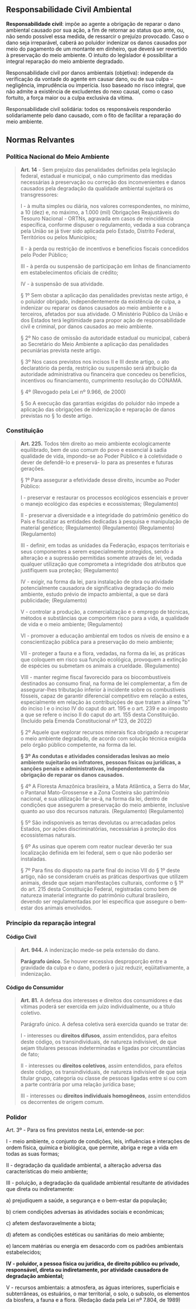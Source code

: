 ## Responsabilidade Civil Ambiental

**Responsabilidade civil**: impõe ao agente a obrigação de reparar o dano ambiental causado por sua ação, a fim de retornar ao status quo ante, ou, não sendo possível essa medida, de ressarcir o prejuízo provocado.
Caso o dano seja irreparável, caberá ao poluidor indenizar os danos causados por meio do pagamento de um montante em dinheiro, que deverá ser revertido à preservação do meio ambiente. O intuito do legislador é possibilitar a integral reparação do meio ambiente degradado.

Responsabilidade civil por danos ambientais (objetiva): independe da verificação da vontade do agente em causar dano, ou de sua culpa – negligência, imprudência ou imperícia. Isso baseado no risco integral, que não admite a existência de excludentes do nexo causal, como o caso fortuito, a força maior ou a culpa exclusiva da vítima.

Responsabilidade civil solidária: todos os responsáveis responderão solidariamente pelo dano causado, com o fito de facilitar a reparação do meio ambiente.

## Normas Relvantes

### Política Nacional do Meio Ambiente

> **Art. 14** - Sem prejuízo das penalidades definidas pela legislação federal, estadual e municipal, o não cumprimento das medidas necessárias à preservação ou correção dos inconvenientes e danos causados pela degradação da qualidade ambiental sujeitará os transgressores:
>
> I - à multa simples ou diária, nos valores correspondentes, no mínimo, a 10 (dez) e, no máximo, a 1.000 (mil) Obrigações Reajustáveis do Tesouro Nacional - ORTNs, agravada em casos de reincidência específica, conforme dispuser o regulamento, vedada a sua cobrança pela União se já tiver sido aplicada pelo Estado, Distrito Federal, Territórios ou pelos Municípios;
>
> II - à perda ou restrição de incentivos e benefícios fiscais concedidos pelo Poder Público;
>
> III - à perda ou suspensão de participação em linhas de financiamento em estabelecimentos oficiais de crédito;
>
> IV - à suspensão de sua atividade.
>
> § 1º Sem obstar a aplicação das penalidades previstas neste artigo, é o poluidor obrigado, independentemente da existência de culpa, a indenizar ou reparar os danos causados ao meio ambiente e a terceiros, afetados por sua atividade. O Ministério Público da União e dos Estados terá legitimidade para propor ação de responsabilidade civil e criminal, por danos causados ao meio ambiente.
>
> § 2º No caso de omissão da autoridade estadual ou municipal, caberá ao Secretário do Meio Ambiente a aplicação das penalidades pecuniárias prevista neste artigo.
>
> § 3º Nos casos previstos nos incisos II e III deste artigo, o ato declaratório da perda, restrição ou suspensão será atribuição da autoridade administrativa ou financeira que concedeu os benefícios, incentivos ou financiamento, cumprimento resolução do CONAMA.
>
> § 4º (Revogado pela Lei nº 9.966, de 2000)
>
> § 5o A execução das garantias exigidas do poluidor não impede a aplicação das obrigações de indenização e reparação de danos previstas no § 1o deste artigo.

### Constituição

> **Art. 225.** Todos têm direito ao meio ambiente ecologicamente equilibrado, bem de uso comum do povo e essencial à sadia qualidade de vida, impondo-se ao Poder Público e à coletividade o dever de defendê-lo e preservá- lo para as presentes e futuras gerações.
>
> § 1º Para assegurar a efetividade desse direito, incumbe ao Poder Público:
>
> I - preservar e restaurar os processos ecológicos essenciais e prover o manejo ecológico das espécies e ecossistemas; (Regulamento)
>
> II - preservar a diversidade e a integridade do patrimônio genético do País e fiscalizar as entidades dedicadas à pesquisa e manipulação de material genético; (Regulamento) (Regulamento) (Regulamento) (Regulamento)
>
> III - definir, em todas as unidades da Federação, espaços territoriais e seus componentes a serem especialmente protegidos, sendo a alteração e a supressão permitidas somente através de lei, vedada qualquer utilização que comprometa a integridade dos atributos que justifiquem sua proteção; (Regulamento)
>
> IV - exigir, na forma da lei, para instalação de obra ou atividade potencialmente causadora de significativa degradação do meio ambiente, estudo prévio de impacto ambiental, a que se dará publicidade; (Regulamento)
>
> V - controlar a produção, a comercialização e o emprego de técnicas, métodos e substâncias que comportem risco para a vida, a qualidade de vida e o meio ambiente; (Regulamento)
>
> VI - promover a educação ambiental em todos os níveis de ensino e a conscientização pública para a preservação do meio ambiente;
>
> VII - proteger a fauna e a flora, vedadas, na forma da lei, as práticas que coloquem em risco sua função ecológica, provoquem a extinção de espécies ou submetam os animais a crueldade. (Regulamento)
>
> VIII - manter regime fiscal favorecido para os biocombustíveis destinados ao consumo final, na forma de lei complementar, a fim de assegurar-lhes tributação inferior à incidente sobre os combustíveis fósseis, capaz de garantir diferencial competitivo em relação a estes, especialmente em relação às contribuições de que tratam a alínea "b" do inciso I e o inciso IV do caput do art. 195 e o art. 239 e ao imposto a que se refere o inciso II do caput do art. 155 desta Constituição. (Incluído pela Emenda Constitucional nº 123, de 2022)
>
> § 2º Aquele que explorar recursos minerais fica obrigado a recuperar o meio ambiente degradado, de acordo com solução técnica exigida pelo órgão público competente, na forma da lei.
>
> **§ 3º As condutas e atividades consideradas lesivas ao meio ambiente sujeitarão os infratores, pessoas físicas ou jurídicas, a sanções penais e administrativas, independentemente da obrigação de reparar os danos causados.**
>
> § 4º A Floresta Amazônica brasileira, a Mata Atlântica, a Serra do Mar, o Pantanal Mato-Grossense e a Zona Costeira são patrimônio nacional, e sua utilização far-se-á, na forma da lei, dentro de condições que assegurem a preservação do meio ambiente, inclusive quanto ao uso dos recursos naturais. (Regulamento) (Regulamento)
>
> § 5º São indisponíveis as terras devolutas ou arrecadadas pelos Estados, por ações discriminatórias, necessárias à proteção dos ecossistemas naturais.
>
> § 6º As usinas que operem com reator nuclear deverão ter sua localização definida em lei federal, sem o que não poderão ser instaladas.
>
> § 7º Para fins do disposto na parte final do inciso VII do § 1º deste artigo, não se consideram cruéis as práticas desportivas que utilizem animais, desde que sejam manifestações culturais, conforme o § 1º do art. 215 desta Constituição Federal, registradas como bem de natureza imaterial integrante do patrimônio cultural brasileiro, devendo ser regulamentadas por lei específica que assegure o bem-estar dos animais envolvidos.

### Princípio da reparação integral

#### Código Civil

> **Art. 944.** A indenização mede-se pela extensão do dano.
>
> **Parágrafo único.** Se houver excessiva desproporção entre a gravidade da culpa e o dano, poderá o juiz reduzir, eqüitativamente, a indenização.

#### Código do Consumidor

> **Art. 81.** A defesa dos interesses e direitos dos consumidores e das vítimas poderá ser exercida em juízo individualmente, ou a título coletivo.
>
> Parágrafo único. A defesa coletiva será exercida quando se tratar de:
>
> I - interesses ou **direitos difusos**, assim entendidos, para efeitos deste código, os transindividuais, de natureza indivisível, de que sejam titulares pessoas indeterminadas e ligadas por circunstâncias de fato;
>
> II - interesses ou **direitos coletivos**, assim entendidos, para efeitos deste código, os transindividuais, de natureza indivisível de que seja titular grupo, categoria ou classe de pessoas ligadas entre si ou com a parte contrária por uma relação jurídica base;
>
> III - interesses ou **direitos individuais homogêneos**, assim entendidos os decorrentes de origem comum.

### Polidor

Art. 3º - Para os fins previstos nesta Lei, entende-se por:

I - meio ambiente, o conjunto de condições, leis, influências e interações de ordem física, química e biológica, que permite, abriga e rege a vida em todas as suas formas;

II - degradação da qualidade ambiental, a alteração adversa das características do meio ambiente;

III - poluição, a degradação da qualidade ambiental resultante de atividades que direta ou indiretamente:

a) prejudiquem a saúde, a segurança e o bem-estar da população;

b) criem condições adversas às atividades sociais e econômicas;

c) afetem desfavoravelmente a biota;

d) afetem as condições estéticas ou sanitárias do meio ambiente;

e) lancem matérias ou energia em desacordo com os padrões ambientais estabelecidos;

**IV - poluidor, a pessoa física ou jurídica, de direito público ou privado, responsável, direta ou indiretamente, por atividade causadora de degradação ambiental;**

V - recursos ambientais: a atmosfera, as águas interiores, superficiais e subterrâneas, os estuários, o mar territorial, o solo, o subsolo, os elementos da biosfera, a fauna e a flora. (Redação dada pela Lei nº 7.804, de 1989)

